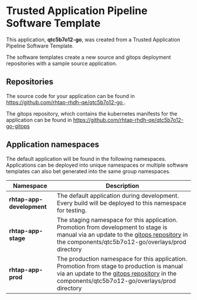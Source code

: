 # Trusted Application Pipeline Software Template

This application, **qtc5b7o12-go**, was created from a Trusted Application Pipeline Software Template.

The software templates create a new source and gitops deployment repositories with a sample source application. 

## Repositories

The source code for your application can be found in [https://github.com/rhtap-rhdh-qe/qtc5b7o12-go ](https://github.com/rhtap-rhdh-qe/qtc5b7o12-go ).
 
The gitops repository, which contains the kubernetes manifests for the application can be found in 
[https://github.com/rhtap-rhdh-qe/qtc5b7o12-go-gitops ](https://github.com/rhtap-rhdh-qe/qtc5b7o12-go-gitops ) 

## Application namespaces 

The default application will be found in the following namespaces. Applications can be deployed into unique namespaces or multiple software templates can also bet generated into the same group namespaces.  

|  Namespace   |  Description   |  
| -------- | -------- |   
| **rhtap-app-development** | The default application during development. Every build will be deployed to this namespace for testing. | 
| **rhtap-app-stage** | The staging namespace for this application. Promotion from development to stage is manual via an update to the [gitops repository](https://github.com/rhtap-rhdh-qe/qtc5b7o12-go-gitops ) in the components/qtc5b7o12-go/overlays/prod directory |  
| **rhtap-app-prod** | The production namespace for this application. Promotion from stage to production is manual via an update to the [gitops repository](https://github.com/rhtap-rhdh-qe/qtc5b7o12-go-gitops ) in the components/qtc5b7o12-go/overlays/prod directory | 